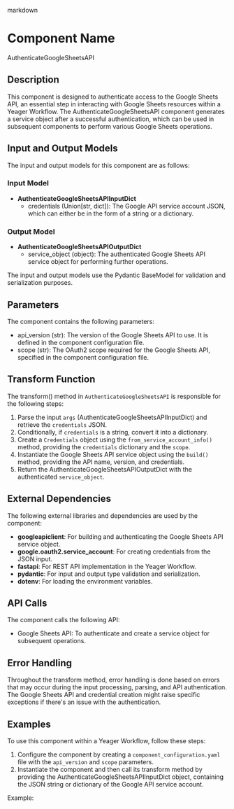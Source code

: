markdown
# Component Name
AuthenticateGoogleSheetsAPI

## Description
This component is designed to authenticate access to the Google Sheets API, an essential step in interacting with Google Sheets resources within a Yeager Workflow. The AuthenticateGoogleSheetsAPI component generates a service object after a successful authentication, which can be used in subsequent components to perform various Google Sheets operations.

## Input and Output Models
The input and output models for this component are as follows:

### Input Model
- **AuthenticateGoogleSheetsAPIInputDict**
  - credentials (Union[str, dict]): The Google API service account JSON, which can either be in the form of a string or a dictionary.

### Output Model
- **AuthenticateGoogleSheetsAPIOutputDict**
  - service_object (object): The authenticated Google Sheets API service object for performing further operations.

The input and output models use the Pydantic BaseModel for validation and serialization purposes.

## Parameters
The component contains the following parameters:

- api_version (str): The version of the Google Sheets API to use. It is defined in the component configuration file.
- scope (str): The OAuth2 scope required for the Google Sheets API, specified in the component configuration file.

## Transform Function
The transform() method in `AuthenticateGoogleSheetsAPI` is responsible for the following steps:

1. Parse the input `args` (AuthenticateGoogleSheetsAPIInputDict) and retrieve the `credentials` JSON.
2. Conditionally, if `credentials` is a string, convert it into a dictionary.
3. Create a `Credentials` object using the `from_service_account_info()` method, providing the `credentials` dictionary and the `scope`.
4. Instantiate the Google Sheets API service object using the `build()` method, providing the API name, version, and credentials.
5. Return the AuthenticateGoogleSheetsAPIOutputDict with the authenticated `service_object`.

## External Dependencies
The following external libraries and dependencies are used by the component:

- **googleapiclient**: For building and authenticating the Google Sheets API service object.
- **google.oauth2.service_account**: For creating credentials from the JSON input.
- **fastapi**: For REST API implementation in the Yeager Workflow.
- **pydantic**: For input and output type validation and serialization.
- **dotenv**: For loading the environment variables.

## API Calls
The component calls the following API:

- Google Sheets API: To authenticate and create a service object for subsequent operations.

## Error Handling
Throughout the transform method, error handling is done based on errors that may occur during the input processing, parsing, and API authentication. The Google Sheets API and credential creation might raise specific exceptions if there's an issue with the authentication.

## Examples
To use this component within a Yeager Workflow, follow these steps:

1. Configure the component by creating a `component_configuration.yaml` file with the `api_version` and `scope` parameters.
2. Instantiate the component and then call its transform method by providing the AuthenticateGoogleSheetsAPIInputDict object, containing the JSON string or dictionary of the Google API service account.

Example:

